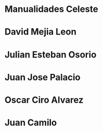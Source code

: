 # Manualidades Celeste
# David Mejia Leon
# Julian Esteban Osorio
# Juan Jose Palacio
# Oscar Ciro Alvarez
# Juan Camilo